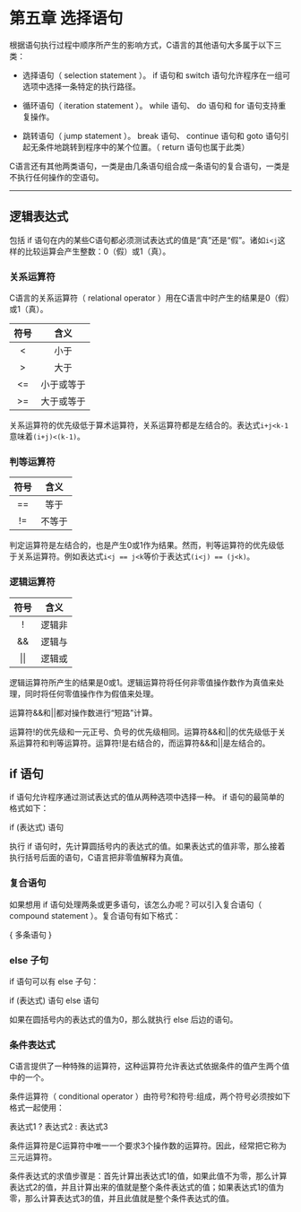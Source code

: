 # 第五章 选择语句

根据语句执行过程中顺序所产生的影响方式，C语言的其他语句大多属于以下三类：

- 选择语句（ selection statement ）。 if 语句和 switch 语句允许程序在一组可选项中选择一条特定的执行路径。

- 循环语句（ iteration statement ）。 while 语句、 do 语句和 for 语句支持重复操作。

- 跳转语句（ jump statement ）。 break 语句、 continue 语句和 goto 语句引起无条件地跳转到程序中的某个位置。（ return 语句也属于此类）

C语言还有其他两类语句，一类是由几条语句组合成一条语句的复合语句，一类是不执行任何操作的空语句。

---

## 逻辑表达式

包括 if 语句在内的某些C语句都必须测试表达式的值是“真”还是“假”。诸如`i<j`这样的比较运算会产生整数：0（假）或1（真）。

### 关系运算符

C语言的关系运算符（ relational operator ）用在C语言中时产生的结果是0（假）或1（真）。

|符号|含义|
|:-:|:-:|
|<|小于|
|>|大于|
|<=|小于或等于|
|>=|大于或等于|

关系运算符的优先级低于算术运算符，关系运算符都是左结合的。表达式`i+j<k-1`意味着`(i+j)<(k-1)`。

### 判等运算符

|符号|含义|
|:-:|:-:|
|==|等于|
|!=|不等于|

判定运算符是左结合的，也是产生0或1作为结果。然而，判等运算符的优先级低于关系运算符。例如表达式`i<j == j<k`等价于表达式`(i<j) == (j<k)`。

### 逻辑运算符

|符号|含义|
|:-:|:-:|
|!|逻辑非|
|&&|逻辑与|
|\|\||逻辑或|

逻辑运算符所产生的结果是0或1。逻辑运算符将任何非零值操作数作为真值来处理，同时将任何零值操作作为假值来处理。

运算符&&和||都对操作数进行“短路”计算。

运算符!的优先级和一元正号、负号的优先级相同。运算符&&和||的优先级低于关系运算符和判等运算符。运算符!是右结合的，而运算符&&和||是左结合的。

## if 语句

if 语句允许程序通过测试表达式的值从两种选项中选择一种。 if 语句的最简单的格式如下：

if (表达式) 语句

执行 if 语句时，先计算圆括号内的表达式的值。如果表达式的值非零，那么接着执行括号后面的语句，C语言把非零值解释为真值。

### 复合语句

如果想用 if 语句处理两条或更多语句，该怎么办呢？可以引入复合语句（ compound statement ）。复合语句有如下格式：

{ 多条语句 }

### else 子句

if 语句可以有 else 子句：

if (表达式) 语句 else 语句

如果在圆括号内的表达式的值为0，那么就执行 else 后边的语句。

### 条件表达式

C语言提供了一种特殊的运算符，这种运算符允许表达式依据条件的值产生两个值中的一个。

条件运算符（ conditional operator ）由符号?和符号:组成，两个符号必须按如下格式一起使用：

表达式1 ? 表达式2 : 表达式3

条件运算符是C运算符中唯一一个要求3个操作数的运算符。因此，经常把它称为三元运算符。

条件表达式的求值步骤是：首先计算出表达式1的值，如果此值不为零，那么计算表达式2的值，并且计算出来的值就是整个条件表达式的值；如果表达式1的值为零，那么计算表达式3的值，并且此值就是整个条件表达式的值。